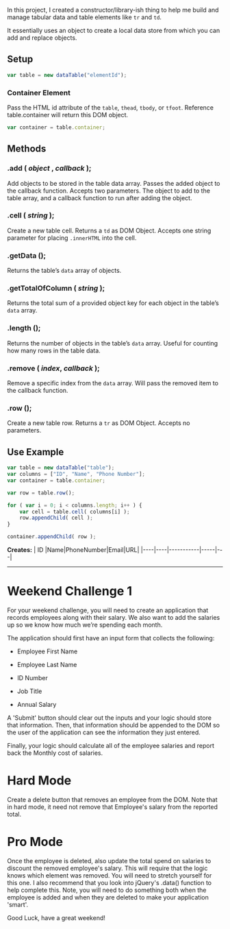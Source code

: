 In this project, I created a constructor/library-ish thing to help me build and manage tabular data and table elements like `tr` and `td`.

It essentially uses an object to create a local data store from which you can add and replace objects.

## Setup
```js
var table = new dataTable("elementId");
```
### Container Element
Pass the HTML id attribute of the `table`, `thead`, `tbody`, or `tfoot`. Reference table.container will return this DOM object.
```js
var container = table.container;
```

## Methods
### .add ( *object* , *callback* );
Add objects to be stored in the table data array. Passes the added object to the callback function.
Accepts two parameters. The object to add to the table array, and a callback function to run after adding the object.

### .cell ( *string* );
Create a new table cell.
Returns a `td` as DOM Object. Accepts one string parameter for placing `.innerHTML` into the cell.
### .getData ();
Returns the table’s `data` array of objects.
### .getTotalOfColumn ( *string* );
Returns the total sum of a provided object key for each object in the table’s `data` array.
### .length ();
Returns the number of objects in the table’s `data` array. Useful for counting how many rows in the table data.
### .remove ( *index*, *callback* );
Remove a specific index from the `data` array. Will pass the removed item to the callback function.
### .row ();
Create a new table row.
Returns a `tr` as DOM Object. Accepts no parameters.

## Use Example
```js
var table = new dataTable("table");
var columns = ["ID", "Name", "Phone Number"];
var container = table.container;

var row = table.row();

for ( var i = 0; i < columns.length; i++ ) {
    var cell = table.cell( columns[i] );
    row.appendChild( cell );
}

container.appendChild( row );
```
**Creates:**
| ID |Name|PhoneNumber|Email|URL|
|----|----|-----------|-----|---|


---

# Weekend Challenge 1
For your weekend challenge, you will need to create an application that records employees along with their salary. We also want to add the salaries up so we know how much we’re spending each month.

The application should first have an input form that collects the following:

* Employee First Name

* Employee Last Name

* ID Number

* Job Title

* Annual Salary

A 'Submit' button should clear out the inputs and your logic should store that information. Then, that information should be appended to the DOM so the user of the application can see the information they just entered.

Finally, your logic should calculate all of the employee salaries and report back the Monthly cost of salaries.

# Hard Mode
Create a delete button that removes an employee from the DOM. Note that in hard mode, it need not remove that Employee's salary from the reported total.

# Pro Mode
Once the employee is deleted, also update the total spend on salaries to discount the removed employee's salary. This will require that the logic knows which element was removed. You will need to stretch yourself for this one. I also recommend that you look into jQuery's .data() function to help complete this. Note, you will need to do something both when the employee is added and when they are deleted to make your application 'smart'.

Good Luck, have a great weekend!